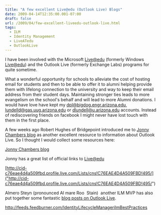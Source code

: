 ```yaml
---
title: "A few excellent Live@edu (Outlook Live) Blogs"
date: 2009-04-14T12:35:00.001-07:00
draft: false
url: /2009/04/few-excellent-liveedu-outlook-live.html
tags:
  - ILM
  - Identity Management
  - LiveATedu
  - OutlookLive
---
```


I have been involved with the Microsoft [Live@edu](mailto:Live@edu) (formerly Windows [Live@edu](mailto:Live@edu)) and the Outlook Live (formerly Exchange Labs) programs for quite sometime.

What a wonderful opportunity for schools to alleviate the cost of hosting email for students and then to be able to offer it to alumni helping provide them with lifelong connection to the university and way to keep their email address from their student days. Maintaining stronger ties leads to more evangelism on the school's behalf and will lead to more Alumni donations. I would have love have kept my [dpl@bigdog.engr.arizona.edu](mailto:dpl@bigdog.engr.arizona.edu), [lundelld@gas.uug.arizona.edu](mailto:lundelld@gas.uug.arizona.edu) or [dlundell@u.arizona.edu](mailto:dlundell@u.arizona.edu) accounts. Instead of rediscovering friends on facebook I might never have lost touch with them in the first place.

A few weeks ago Robert Hughes of Bridgepoint introduced me to [Jonny Chambers blog](http://liveatedu.spaces.live.com/blog/) as another excellent resource to information about Outlook Live. So I thought I would collect some resources here:

[Jonny Chambers blog](http://liveatedu.spaces.live.com/blog/)

Jonny has a great list of official links to [Live@edu](mailto:Live@edu)

[http://cid-c76eae4d4a509fbd.profile.live.com/Lists/cns!C76EAE4D4A509FBD!495/]("http://cid-c76eae4d4a509fbd.profile.live.com/Lists/cns!C76EAE4D4A509FBD!495/")

Almero Steyn (pronounced Al mare Roo  Stain)  another ILM MVP has also put together some fantastic [blog posts on Outlook Live](http://puttyq.com/blog/?tag=outlook-live).

http://feeds.feedburner.com/IdentityLifecycleManagerilmBestPractices
